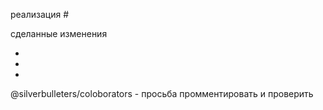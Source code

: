 реализация  #

сделанные изменения

-
-
-

@silverbulleters/coloborators - просьба промментировать и проверить
